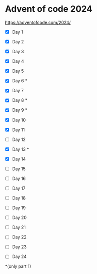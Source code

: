 # Advent of code 2024
https://adventofcode.com/2024/
- [X] Day 1
- [X] Day 2
- [X] Day 3
- [X] Day 4
- [X] Day 5
- [X] Day 6 *
- [X] Day 7
- [X] Day 8 *
- [X] Day 9 *
- [X] Day 10
- [X] Day 11
- [ ] Day 12
- [X] Day 13 *
- [X] Day 14
- [ ] Day 15
- [ ] Day 16
- [ ] Day 17
- [ ] Day 18
- [ ] Day 19
- [ ] Day 20
- [ ] Day 21
- [ ] Day 22
- [ ] Day 23
- [ ] Day 24


*(only part 1)
